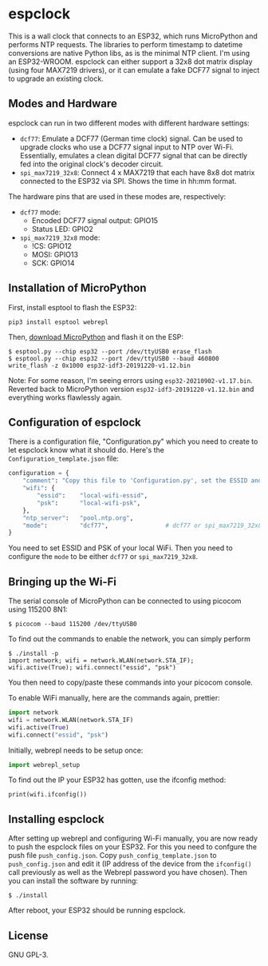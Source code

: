 # espclock
This is a wall clock that connects to an ESP32, which runs MicroPython and
performs NTP requests. The libraries to perform timestamp to datetime
conversions are native Python libs, as is the minimal NTP client. I'm using an
ESP32-WROOM. espclock can either support a 32x8 dot matrix display (using four
MAX7219 drivers), or it can emulate a fake DCF77 signal to inject to upgrade an
existing clock.


## Modes and Hardware
espclock can run in two different modes with different hardware settings:

  * `dcf77`: Emulate a DCF77 (German time clock) signal. Can be used to upgrade
    clocks who use a DCF77 signal input to NTP over Wi-Fi. Essentially,
    emulates a clean digital DCF77 signal that can be directly fed into the
    original clock's decoder circuit.
  * `spi_max7219_32x8`: Connect 4 x MAX7219 that each have 8x8 dot matrix
    connected to the ESP32 via SPI. Shows the time in hh:mm format.
 
The hardware pins that are used in these modes are, respectively:

  * `dcf77` mode:
    - Encoded DCF77 signal output: GPIO15
    - Status LED: GPIO2
  * `spi_max7219_32x8` mode:
    - !CS: GPIO12
    - MOSI: GPIO13
    - SCK: GPIO14

## Installation of MicroPython
First, install esptool to flash the ESP32:

```
pip3 install esptool webrepl
```

Then, [download MicroPython](https://micropython.org/download#esp32) and flash it on the ESP:

```
$ esptool.py --chip esp32 --port /dev/ttyUSB0 erase_flash
$ esptool.py --chip esp32 --port /dev/ttyUSB0 --baud 460800 write_flash -z 0x1000 esp32-idf3-20191220-v1.12.bin
```

Note: For some reason, I'm seeing errors using `esp32-20210902-v1.17.bin`.
Reverted back to MicroPython version `esp32-idf3-20191220-v1.12.bin` and
everything works flawlessly again.


## Configuration of espclock
There is a configuration file, "Configuration.py" which you need to create to
let espclock know what it should do. Here's the `Configuration_template.json`
file:

```python
configuration = {
	"comment": "Copy this file to 'Configuration.py', set the ESSID and psk and push it on the ESP.",
	"wifi": {
		"essid":	"local-wifi-essid",
		"psk":		"local-wifi-psk",
	},
	"ntp_server":	"pool.ntp.org",
	"mode":			"dcf77",				# dcf77 or spi_max7219_32x8
}
```

You need to set ESSID and PSK of your local WiFi. Then you need to configure
the `mode` to be either `dcf77` or `spi_max7219_32x8`.


## Bringing up the Wi-Fi
The serial console of MicroPython can be connected to using picocom using 115200 8N1:

```
$ picocom --baud 115200 /dev/ttyUSB0
```

To find out the commands to enable the network, you can simply perform

```
$ ./install -p
import network; wifi = network.WLAN(network.STA_IF); wifi.active(True); wifi.connect("essid", "psk")
```

You then need to copy/paste these commands into your picocom console.

To enable WiFi manually, here are the commands again, prettier:

```python
import network
wifi = network.WLAN(network.STA_IF)
wifi.active(True)
wifi.connect("essid", "psk")
```

Initially, webrepl needs to be setup once:

```python
import webrepl_setup
```

To find out the IP your ESP32 has gotten, use the ifconfig method:

```
print(wifi.ifconfig())
```

## Installing espclock
After setting up webrepl and configuring Wi-Fi manually, you are now ready to
push the espclock files on your ESP32. For this you need to confgure the push
file `push_config.json`.  Copy `push_config_template.json` to
`push_config.json` and edit it (IP address of the device from the `ifconfig()`
call previously as well as the Webrepl password you have chosen). Then you can
install the software by running:

```
$ ./install
```

After reboot, your ESP32 should be running espclock.


## License
GNU GPL-3.
